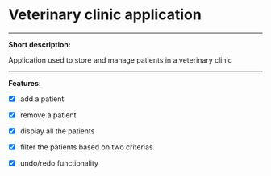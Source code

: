 # Veterinary clinic application
***
**Short description:**

Application used to store and manage patients in a veterinary clinic

***
**Features:**

- [x] add a patient
- [x] remove a patient
- [x] display all the patients
- [x] filter the patients based on two criterias
- [x] undo/redo functionality




